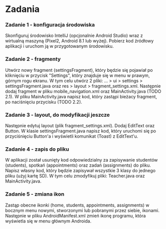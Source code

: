 # Zadania

### Zadanie 1 - konfiguracja środowiska
Skonfiguruj środowisko IntelliJ (opcjonalnie Android Studio) wraz z wirtualną maszyną (Pixel2, Android 8.1 lub wyżej). Pobierz kod źródłowy aplikacji i uruchom ją w przygotowanym środowisku.

### Zadanie 2 - fragmenty
Utwórz nowy fragment (settingsFragment), który będzie się pojawiał po kliknięciu w przycisk "Settings", który znajduje się w menu w prawym, górnym rogu ekranu. W tym celu utwórz 2 pliki: ... > ui > settings > settingsFragment.java oraz res > layout > fragment_settings.xml. Następnie dodaj fragment w pliku mobile_navigation.xml oraz MainActivity.java (TODO 2.1). W pliku MainActivity.java napisz kod, który zastąpi bieżacy fragment, po naciśnięciu przycisku (TODO 2.2). 

### Zadanie 3 - layout, do modyfikacji jeszcze
Następnie edytuj layout (plik fragment_settings.xml). Dodaj EditText oraz Button. W klasie settingsFragment.java napisz kod, który uruchomi się po przyciśnięciu Button'a i wyświetli komunikat (Toast) z EditText'u.

### Zadanie 4 - zapis do pliku
W aplikacji został usunięty kod odpowiedzialny za zapisywanie studentów (students), spotkań (appointments) oraz zadań (assignments) do pliku. Napisz własny kod, który będzie zapisywał wszystkie 3 klasy do jednego pliku (użyj kartę SD). W tym celu zmodyfikuj pliki: Teacher.java oraz MainActivity.java.

### Zadanie 5 - zmiana ikon
Zastąp obecne ikonki (home, students, appointments, assignments) w bocznym menu nowymi, stworzonymi lub pobranymi przez siebie, ikonami. Następnie w pliku AndroidManifest.xml zmień ikonę programu, która wyświetla się w menu głównym Androida.

